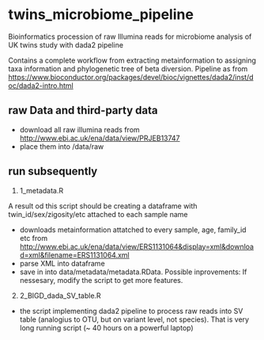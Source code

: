 # twins_microbiome_pipeline
Bioinformatics procession of raw Illumina reads for microbiome analysis of UK twins study with dada2 pipeline

Contains a complete workflow from extracting metainformation to assigning taxa information and phylogenetic tree of beta diversion.
Pipeline as from https://www.bioconductor.org/packages/devel/bioc/vignettes/dada2/inst/doc/dada2-intro.html


## raw Data and third-party data
- download all raw illumina reads from http://www.ebi.ac.uk/ena/data/view/PRJEB13747
- place them into /data/raw

## run subsequently
1. 1_metadata.R 

A result od this script should be creating a dataframe with twin_id/sex/zigosity/etc attached to each sample name

  - downloads metainformation attatched to every sample, age, family_id etc from http://www.ebi.ac.uk/ena/data/view/ERS1131064&display=xml&download=xml&filename=ERS1131064.xml
  - parse XML into dataframe
  - save in into data/metadata/metadata.RData.
Possible inprovements: If nessesary, modify the script to get more features.

2. 2_BIGD_dada_SV_table.R 

  - the script implementing dada2 pipeline to process raw reads into SV table (analogius to OTU, but on variant level, not species). That is very long running script (~ 40 hours on a powerful laptop)
